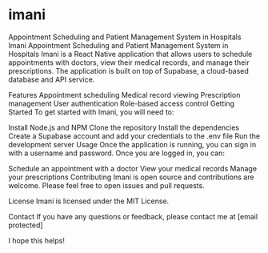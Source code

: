 # imani
Appointment Scheduling and Patient Management System in Hospitals
Imani Appointment Scheduling and Patient Management System in Hospitals
Imani is a React Native application that allows users to schedule appointments with doctors, view their medical records, and manage their prescriptions. The application is built on top of Supabase, a cloud-based database and API service.

Features
Appointment scheduling
Medical record viewing
Prescription management
User authentication
Role-based access control
Getting Started
To get started with Imani, you will need to:

Install Node.js and NPM
Clone the repository
Install the dependencies
Create a Supabase account and add your credentials to the .env file
Run the development server
Usage
Once the application is running, you can sign in with a username and password. Once you are logged in, you can:

Schedule an appointment with a doctor
View your medical records
Manage your prescriptions
Contributing
Imani is open source and contributions are welcome. Please feel free to open issues and pull requests.

License
Imani is licensed under the MIT License.

Contact
If you have any questions or feedback, please contact me at [email protected]

I hope this helps!